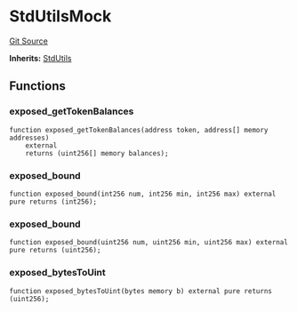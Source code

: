 # StdUtilsMock
[Git Source](https://github.com/dustinstacy/boncurs/blob/6c025f69156de715812d7a6a70f223cf6541ed15/lib/forge-std/test/StdUtils.t.sol)

**Inherits:**
[StdUtils](/lib/forge-std/src/StdUtils.sol/abstract.StdUtils.md)


## Functions
### exposed_getTokenBalances


```solidity
function exposed_getTokenBalances(address token, address[] memory addresses)
    external
    returns (uint256[] memory balances);
```

### exposed_bound


```solidity
function exposed_bound(int256 num, int256 min, int256 max) external pure returns (int256);
```

### exposed_bound


```solidity
function exposed_bound(uint256 num, uint256 min, uint256 max) external pure returns (uint256);
```

### exposed_bytesToUint


```solidity
function exposed_bytesToUint(bytes memory b) external pure returns (uint256);
```

